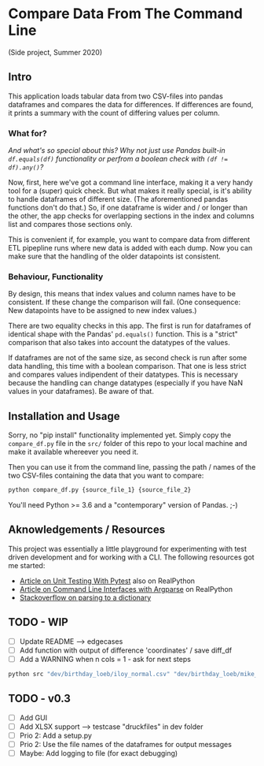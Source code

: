 # Compare Data From The Command Line

(Side project, Summer 2020)

## Intro

This application loads tabular data from two CSV-files into pandas dataframes and compares the data for differences. If differences are found, it prints a summary with the count of differing values per column.

### What for?

_And what's so special about this? Why not just use Pandas built-in `df.equals(df)` functionality or perfrom a boolean check with `(df != df).any()`?_

Now, first, here we've got a command line interface, making it a very handy tool for a (super) quick check. But what makes it really special, is it's ability to handle dataframes of different size. (The aforementioned pandas functions don't do that.) So, if one dataframe is wider and / or longer than the other, the app checks for overlapping sections in the index and columns list and compares those sections only.

This is convenient if, for example, you want to compare data from different ETL pipepline runs where new data is added with each dump. Now you can make sure that the handling of the older datapoints ist consistent.

### Behaviour, Functionality

By design, this means that index values and column names have to be consistent. If these change the comparison will fail. (One consequence: New datapoints have to be assigned to new index values.)

There are two equality checks in this app. The first is run for dataframes of identical shape with the Pandas' `pd.equals()` function. This is a "strict" comparison that also takes into account the datatypes of the values.

If dataframes are not of the same size, as second check is run after some data handling, this time with a boolean comparison. That one is less strict and compares values indipendent of their datatypes. This is necessary because the handling can change datatypes (especially if you have NaN values in your dataframes). Be aware of that.

## Installation and Usage

Sorry, no "pip install" functionality implemented yet. Simply copy the `compare_df.py` file in the `src/` folder of this repo to your local machine and make it available whereever you need it.

Then you can use it from the command line, passing the path / names of the two CSV-files containing the data that you want to compare:

```python
python compare_df.py {source_file_1} {source_file_2}
```

You'll need Python >= 3.6 and a "contemporary" version of Pandas. ;-)

## Aknowledgements / Resources

This project was essentially a little playground for experimenting with test driven development and for working with a CLI. The following resources got me started:

- [Article on Unit Testing With Pytest](https://realpython.com/pytest-python-testing/) also on RealPython
- [Article on Command Line Interfaces with Argparse](https://realpython.com/command-line-interfaces-python-argparse/) on RealPython
- [Stackoverflow on parsing to a dictionary](https://stackoverflow.com/questions/29986185/python-argparse-dict-arg)

## TODO - WIP

- [ ] Update README --> edgecases
- [ ] Add function with output of difference 'coordinates' / save diff_df
- [ ] Add a WARNING when n cols = 1 - ask for next steps

```python
python src "dev/birthday_loeb/iloy_normal.csv" "dev/birthday_loeb/mike_normal.csv" -l_2 "engine"="python" -l_2 "sep"=";" -l_1 "encoding"="UTF-8" -l_1 "sep"=";" -i "KundenID"
```

## TODO - v0.3

- [ ] Add GUI
- [ ] Add XLSX support --> testcase "druckfiles" in dev folder
- [ ] Prio 2: Add a setup.py
- [ ] Prio 2: Use the file names of the dataframes for output messages
- [ ] Maybe: Add logging to file (for exact debugging)

<!-- # TODO I could use this for logging? Or delete it ...
# def check_initial_structural_differences(
#     df_1: pd.DataFrame, df_2: pd.DataFrame
# ):
#     """Check if index, columns, datatypes are equal and
#     print info to console.
#     """
#     shape_check = df_1.shape == df_2.shape
#     col_check = df_1.columns == df_2.columns
#     idx_check = df_1.index == df_2.index
#     dtype_check = df_1.dtypes == df_2.dtypes

#     if not shape_check or not dtype_check:
#         print("\nInitial quickcheck for structural differences:")
#         print(f"Dataframe Shapes are identical: {shape_check}")
#         print(f"Column names are identical: {col_check}")
#         print(f"Indexes are identical: {idx_check}")
#         print(f"Data types are identical: {dtype_check}")
#         print("We will try to handle that ...\n") -->
